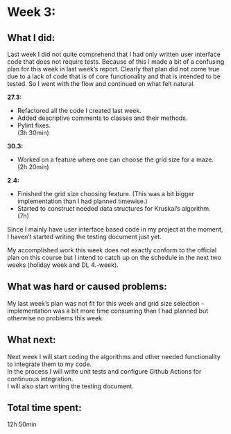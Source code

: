 # Week 3:

## What I did:
Last week I did not quite comprehend that I had only written user interface code that does not require tests. Because of this I made a bit of a confusing plan for this week in last week’s report. Clearly that plan did not come true due to a lack of code that is of core functionality and that is intended to be tested. So I went with the flow and continued on what felt natural.

    
**27.3:**
- Refactored all the code I created last week. 
- Added descriptive comments to classes and their methods.
- Pylint fixes.   
(3h 30min)
    
**30.3:**
- Worked on a feature where one can choose the grid size for a maze.    
(2h 20min)
    
**2.4:**
- Finished the grid size choosing feature. (This was a bit bigger implementation than I had planned timewise.)
- Started to construct needed data structures for Kruskal’s algorithm.    
(7h)

Since I mainly have user interface based code in my project at the moment, I haven’t started writing the testing document just yet.

My accomplished work this week does not exactly conform to the official plan on this course but I intend to catch up on the schedule in the next two weeks (holiday week and DL 4.-week).

## What was hard or caused problems:
My last week’s plan was not fit for this week and grid size selection -implementation was a bit more time consuming than I had planned but otherwise no problems this week.

## What next:
Next week I will start coding the algorithms and other needed functionality to integrate them to my code.   
In the process I will write unit tests and configure Github Actions for continuous integration.   
I will also start writing the testing document.

## Total time spent:
 12h 50min
